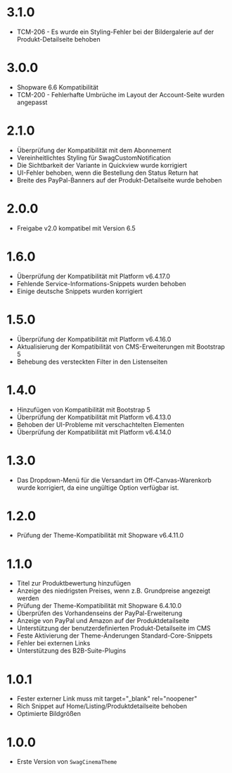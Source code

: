 # 3.1.0
- TCM-206 - Es wurde ein Styling-Fehler bei der Bildergalerie auf der Produkt-Detailseite behoben

# 3.0.0
- Shopware 6.6 Kompatibilität
- TCM-200 - Fehlerhafte Umbrüche im Layout der Account-Seite wurden angepasst

# 2.1.0
- Überprüfung der Kompatibilität mit dem Abonnement
- Vereinheitlichtes Styling für SwagCustomNotification
- Die Sichtbarkeit der Variante in Quickview wurde korrigiert
- UI-Fehler behoben, wenn die Bestellung den Status Return hat
- Breite des PayPal-Banners auf der Produkt-Detailseite wurde behoben

# 2.0.0
- Freigabe v2.0 kompatibel mit Version 6.5

# 1.6.0
- Überprüfung der Kompatibilität mit Platform v6.4.17.0
- Fehlende Service-Informations-Snippets wurden behoben
- Einige deutsche Snippets wurden korrigiert

# 1.5.0
- Überprüfung der Kompatibilität mit Platform v6.4.16.0
- Aktualisierung der Kompatibilität von CMS-Erweiterungen mit Bootstrap 5
- Behebung des versteckten Filter in den Listenseiten

# 1.4.0
- Hinzufügen von Kompatibilität mit Bootstrap 5
- Überprüfung der Kompatibilität mit Platform v6.4.13.0
- Behoben der UI-Probleme mit verschachtelten Elementen
- Überprüfung der Kompatibilität mit Platform v6.4.14.0

# 1.3.0
- Das Dropdown-Menü für die Versandart im Off-Canvas-Warenkorb wurde korrigiert, da eine ungültige Option verfügbar ist.

# 1.2.0
- Prüfung der Theme-Kompatibilität mit Shopware v6.4.11.0

# 1.1.0
- Titel zur Produktbewertung hinzufügen
- Anzeige des niedrigsten Preises, wenn z.B. Grundpreise angezeigt werden
- Prüfung der Theme-Kompatibilität mit Shopware 6.4.10.0
- Überprüfen des Vorhandenseins der PayPal-Erweiterung
- Anzeige von PayPal und Amazon auf der Produktdetailseite
- Unterstützung der benutzerdefinierten Produkt-Detailseite im CMS
- Feste Aktivierung der Theme-Änderungen Standard-Core-Snippets
- Fehler bei externen Links
- Unterstützung des B2B-Suite-Plugins

# 1.0.1
- Fester externer Link muss mit target="_blank" rel="noopener"
- Rich Snippet auf Home/Listing/Produktdetailseite behoben
- Optimierte Bildgrößen

# 1.0.0
- Erste Version von `SwagCinemaTheme`
